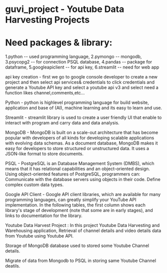 # guvi_project - Youtube Data Harvesting Projects

# Need packages & library:
1.python -- used programming language,
2.pymongo -- mongodb,
3.psycopg2 -- for connection PSQL database,
4.pandas  -- package for dataframe,
5.googleapiclient -- for api key,
6.streamlit -- need for web app

api key creation - first we go to google console developer to create a new project and then select api services& credentials to click credentials and generate a Youtube API key and select a youtube api v3 and select need a function likes channel,comments,etc...

Python - python is highlevel programming language for build website, application and base of (AI), machine learning and its easy to learn and use.

Streamlit - streamlit library is used to create a user friendly UI that enable to interact with program and carry data and data analysis.

MongoDB -  MongoDB is built on a scale-out architecture that has become popular with developers of all kinds for developing scalable applications with evolving data schemas. As a document database, MongoDB makes it easy for developers to store structured or unstructured data. It uses a JSON-like format to store documents.

PSQL - PostgreSQL is an Database Management System (DMBS), which means that it has relational capabilities and an object-oriented design. Using object-oriented features of PostgreSQL, programmers can: Communicate with the database servers using objects in their code. Define complex custom data types.

Google API Client - Google API client libraries, which are available for many programming languages, can greatly simplify your YouTube API implementation. In the following tables, the first column shows each library's stage of development (note that some are in early stages), and links to documentation for the library.


Youtube Data Harvest Project :  In this project Youtube Data Harvesting and Warehousing application, Retrieval of channel details and video details data from Youtube using Youtube API.

Storage of MongoDB database used to stored some Youtube Channel details.

Migrate of data from Mongodb to PSQL in storing same Youtube Channel deatils.
